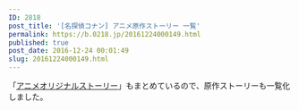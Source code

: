 ```yaml
---
ID: 2818
post_title: '[名探偵コナン] アニメ原作ストーリー 一覧'
permalink: https://b.0218.jp/20161224000149.html
published: true
post_date: 2016-12-24 00:01:49
slug: 20161224000149.html
---
```

「<a href="https://b.0218.jp/20140510210709.html">アニメオリジナルストーリー</a>」もまとめているので、原作ストーリーも一覧化しました。
<!--more-->

<div id="comicAnimeTable"></div>